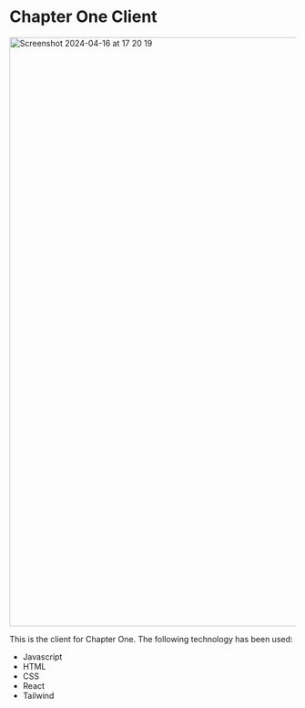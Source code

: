 # Chapter One Client

<img width="1033" alt="Screenshot 2024-04-16 at 17 20 19" src="https://github.com/codeyarduk/chapter-one-client/assets/123392630/be5302a6-46b2-4f65-8462-802a1c5122ab">

This is the client for Chapter One. The following technology has been used:

- Javascript
- HTML
- CSS
- React
- Tailwind
